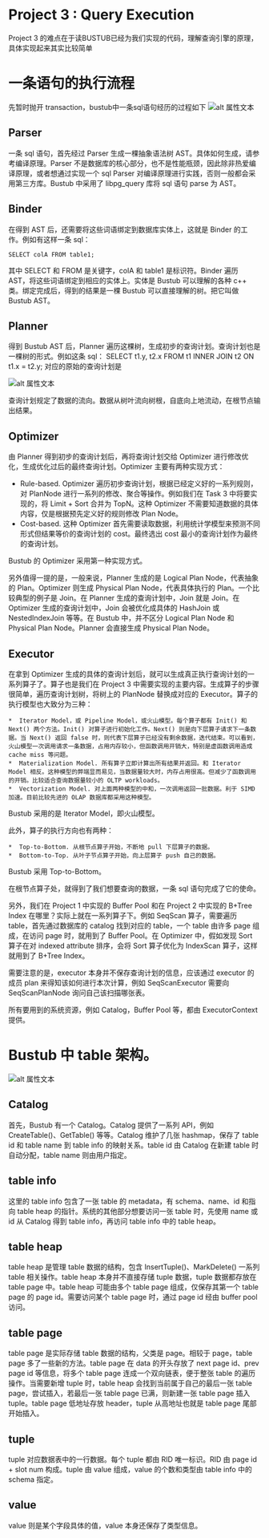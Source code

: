 # Project 3 : Query Execution

Project 3 的难点在于读BUSTUB已经为我们实现的代码，理解查询引擎的原理，具体实现起来其实比较简单

# 一条语句的执行流程
先暂时抛开 transaction，bustub中一条sql语句经历的过程如下
![alt 属性文本](https://pic4.zhimg.com/80/v2-8fa19e43fb28e16a705e97fcb12351cf_1440w.webp)


## Parser
一条 sql 语句，首先经过 Parser 生成一棵抽象语法树 AST。具体如何生成，请参考编译原理。Parser 不是数据库的核心部分，也不是性能瓶颈，因此除非热爱编译原理，或者想通过实现一个 sql Parser 对编译原理进行实践，否则一般都会采用第三方库。Bustub 中采用了 libpg_query 库将 sql 语句 parse 为 AST。

## Binder
在得到 AST 后，还需要将这些词语绑定到数据库实体上，这就是 Binder 的工作。例如有这样一条 sql：
```
SELECT colA FROM table1;
```
其中 SELECT 和 FROM 是关键字，colA 和 table1 是标识符。Binder 遍历 AST，将这些词语绑定到相应的实体上。实体是 Bustub 可以理解的各种 c++ 类。绑定完成后，得到的结果是一棵 Bustub 可以直接理解的树。把它叫做 Bustub AST。


## Planner
得到 Bustub AST 后，Planner 遍历这棵树，生成初步的查询计划。查询计划也是一棵树的形式。例如这条 sql：
SELECT t1.y, t2.x FROM t1 INNER JOIN t2 ON t1.x = t2.y;
对应的原始的查询计划是

![alt 属性文本](https://pic4.zhimg.com/80/v2-16a1541a154797dc9c8c271ccca3ad9b_1440w.webp)

查询计划规定了数据的流向。数据从树叶流向树根，自底向上地流动，在根节点输出结果。


## Optimizer

由 Planner 得到初步的查询计划后，再将查询计划交给 Optimizer 进行修改优化，生成优化过后的最终查询计划。Optimizer 主要有两种实现方式：

  *  Rule-based. Optimizer 遍历初步查询计划，根据已经定义好的一系列规则，对 PlanNode 进行一系列的修改、聚合等操作。例如我们在 Task 3 中将要实现的，将 Limit + Sort 合并为 TopN。这种 Optimizer 不需要知道数据的具体内容，仅是根据预先定义好的规则修改 Plan Node。
  *  Cost-based. 这种 Optimizer 首先需要读取数据，利用统计学模型来预测不同形式但结果等价的查询计划的 cost。最终选出 cost 最小的查询计划作为最终的查询计划。

Bustub 的 Optimizer 采用第一种实现方式。

另外值得一提的是，一般来说，Planner 生成的是 Logical Plan Node，代表抽象的 Plan。Optimizer 则生成 Physical Plan Node，代表具体执行的 Plan。一个比较典型的例子是 Join。在 Planner 生成的查询计划中，Join 就是 Join。在 Optimizer 生成的查询计划中，Join 会被优化成具体的 HashJoin 或 NestedIndexJoin 等等。在 Bustub 中，并不区分 Logical Plan Node 和 Physical Plan Node。Planner 会直接生成 Physical Plan Node。


## Executor

在拿到 Optimizer 生成的具体的查询计划后，就可以生成真正执行查询计划的一系列算子了。算子也是我们在 Project 3 中需要实现的主要内容。生成算子的步骤很简单，遍历查询计划树，将树上的 PlanNode 替换成对应的 Executor。算子的执行模型也大致分为三种：

    *  Iterator Model，或 Pipeline Model，或火山模型。每个算子都有 Init() 和 Next() 两个方法。Init() 对算子进行初始化工作。Next() 则是向下层算子请求下一条数据。当 Next() 返回 false 时，则代表下层算子已经没有剩余数据，迭代结束。可以看到，火山模型一次调用请求一条数据，占用内存较小，但函数调用开销大，特别是虚函数调用造成 cache miss 等问题。
    *  Materialization Model. 所有算子立即计算出所有结果并返回。和 Iterator Model 相反。这种模型的弊端显而易见，当数据量较大时，内存占用很高。但减少了函数调用的开销。比较适合查询数据量较小的 OLTP workloads。
    *  Vectorization Model. 对上面两种模型的中和，一次调用返回一批数据。利于 SIMD 加速。目前比较先进的 OLAP 数据库都采用这种模型。

Bustub 采用的是 Iterator Model，即火山模型。

此外，算子的执行方向也有两种：

    *  Top-to-Bottom. 从根节点算子开始，不断地 pull 下层算子的数据。
    *  Bottom-to-Top. 从叶子节点算子开始，向上层算子 push 自己的数据。

Bustub 采用 Top-to-Bottom。

在根节点算子处，就得到了我们想要查询的数据，一条 sql 语句完成了它的使命。

另外，我们在 Project 1 中实现的 Buffer Pool 和在 Project 2 中实现的 B+Tree Index 在哪里？实际上就在一系列算子下。例如 SeqScan 算子，需要遍历 table，首先通过数据库的 catalog 找到对应的 table，一个 table 由许多 page 组成，在访问 page 时，就用到了 Buffer Pool。在 Optimizer 中，假如发现 Sort 算子在对 indexed attribute 排序，会将 Sort 算子优化为 IndexScan 算子，这样就用到了 B+Tree Index。

需要注意的是，executor 本身并不保存查询计划的信息，应该通过 executor 的成员 plan 来得知该如何进行本次计算，例如 SeqScanExecutor 需要向 SeqScanPlanNode 询问自己该扫描哪张表。

所有要用到的系统资源，例如 Catalog，Buffer Pool 等，都由 ExecutorContext 提供。





# Bustub 中 table 架构。
![alt 属性文本](https://pic3.zhimg.com/80/v2-9bc6214441f8ca37004ff1389114a692_1440w.webp)

## Catalog
首先，Bustub 有一个 Catalog。Catalog 提供了一系列 API，例如 CreateTable()、GetTable() 等等。Catalog 维护了几张 hashmap，保存了 table id 和 table name 到 table info 的映射关系。table id 由 Catalog 在新建 table 时自动分配，table name 则由用户指定。

## table info
这里的 table info 包含了一张 table 的 metadata，有 schema、name、id 和指向 table heap 的指针。系统的其他部分想要访问一张 table 时，先使用 name 或 id 从 Catalog 得到 table info，再访问 table info 中的 table heap。

## table heap
table heap 是管理 table 数据的结构，包含 InsertTuple()、MarkDelete() 一系列 table 相关操作。table heap 本身并不直接存储 tuple 数据，tuple 数据都存放在 table page 中。table heap 可能由多个 table page 组成，仅保存其第一个 table page 的 page id。需要访问某个 table page 时，通过 page id 经由 buffer pool 访问。

## table page
table page 是实际存储 table 数据的结构，父类是 page。相较于 page，table page 多了一些新的方法。table page 在 data 的开头存放了 next page id、prev page id 等信息，将多个 table page 连成一个双向链表，便于整张 table 的遍历操作。当需要新增 tuple 时，table heap 会找到当前属于自己的最后一张 table page，尝试插入，若最后一张 table page 已满，则新建一张 table page 插入 tuple。table page 低地址存放 header，tuple 从高地址也就是 table page 尾部开始插入。

## tuple
tuple 对应数据表中的一行数据。每个 tuple 都由 RID 唯一标识。RID 由 page id + slot num 构成。tuple 由 value 组成，value 的个数和类型由 table info 中的 schema 指定。

## value
value 则是某个字段具体的值，value 本身还保存了类型信息。





